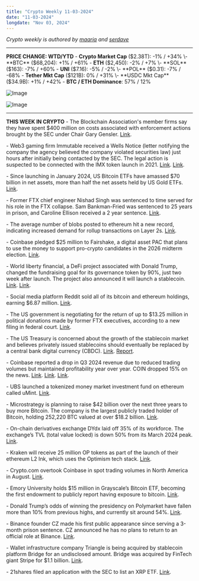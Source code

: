 ```yaml
---
title: "Crypto Weekly 11-03-2024"
date: "11-03-2024"
longdate: "Nov 03, 2024"
---
```


*Crypto weekly is authored by [maaria](https://x.com/maariabajwa) and [serdave](https://x.com/serdave_eth)*

---
**PRICE CHANGE: WTD/YTD**
\- **Crypto Market Cap** ($2.38T): -1% / +34%
\- **BTC** ($68,204): +1% / +61%
\- **ETH** ($2,450): -2% / +7%
\- **SOL** ($163): -7% / +60%
\- **UNI** ($7.16): -5% / -2%
\- **POL** ($0.31): -7% / -68%
\- **Tether Mkt Cap** ($121B): 0% / +31%
\- **USDC Mkt Cap** ($34.9B): +1% / +42%
\- **BTC / ETH Dominance**: 57% / 12%

![Image](/images/11-03-2024-1.png)

![Image](/images/11-03-2024-2.png)

---

**THIS WEEK IN CRYPTO**
\- The Blockchain Association's member firms say they have spent $400 million on costs associated with enforcement actions brought by the SEC under Chair Gary Gensler. [Link](https://www.theblock.co/post/324004/blockchain-association-says-sec-has-cost-crypto-industry-400-million-since-gensler-became-chair). 

\- Web3 gaming firm Immutable received a Wells Notice (letter notifying the company the agency believed the company violated securities law) just hours after initially being contacted by the SEC. The legal action is suspected to be connected with the IMX token launch in 2021. [Link](https://unchainedcrypto.com/immutable-was-issued-a-wells-notice-just-before-the-election-does-the-sec-have-time-to-follow-through/).  [Link](https://www.coindesk.com/policy/2024/11/01/sec-goes-after-another-crypto-firm-slaps-immutable-with-wells-notice/). 

\- Since launching in January 2024, US Bitcoin ETFs have amassed $70 billion in net assets, more than half the net assets held by US Gold ETFs. [Link](https://decrypt.co/289503/us-bitcoin-etfs-amass-over-half-of-golds-holdings-in-first-year). 

\- Former FTX chief engineer Nishad Singh was sentenced to time served for his role in the FTX collapse. Sam Bankman-Fried was sentenced to 25 years in prison, and Caroline Ellison received a 2 year sentence. [Link](https://www.bloomberg.com/news/articles/2024-10-30/former-sbf-lieutenant-nishad-singh-avoids-jail-over-ftx-fraud). 

\- The average number of blobs posted to ethereum hit a new record, indicating increased demand for rollup transactions on Layer 2s. [Link](https://unchainedcrypto.com/increased-use-of-ethereum-blobs-points-to-growing-demand-for-l2-transactions/). 

\- Coinbase pledged $25 million to Fairshake, a digital asset PAC that plans to use the money to support pro-crypto candidates in the 2026 midterm election. [Link](https://www.bloomberg.com/news/articles/2024-10-31/coinbase-pledges-further-25-million-of-funding-for-fairshake-pac). 

\- World liberty financial, a DeFi project associated with Donald Trump, changed the fundraising goal for its governance token by 90%, just two week after launch. The project also announced it will launch a stablecoin. [Link](https://www.coindesk.com/business/2024/10/31/trumps-crypto-business-slashes-fundraise-goal-by-90-after-lackluster-sales/). [Link](https://decrypt.co/288636/trump-crypto-world-liberty-financial-stablecoin). 

\- Social media platform Reddit sold all of its bitcoin and ethereum holdings, earning $6.87 million. [Link](https://unchainedcrypto.com/reddit-liquidates-all-of-its-treasury-bitcoin-and-ether-holdings/). 

\- The US government is negotiating for the return of up to $13.25 million in political donations made by former FTX executives, according to a new filing in federal court. [Link](https://www.theblock.co/post/324220/us-government-seeks-return-of-13-million-in-political-donations-from-former-ftx-executives). 

\- The US Treasury is concerned about the growth of the stablecoin market and believes privately issued stablecoins should eventually be replaced by a central bank digital currency (CBDC). [Link](https://decrypt.co/289255/us-treasury-cbdc-replace-stablecoins). [Report](https://home.treasury.gov/system/files/221/CombinedChargesforArchivesQ42024.pdf).

\- Coinbase reported a drop in Q3 2024 revenue due to reduced trading volumes but maintained profitability year over year. COIN dropped 15% on the news. [Link](https://unchainedcrypto.com/coinbase-shares-fall-as-q3-revenue-misses-analyst-estimates/). [Link](https://decrypt.co/289240/coinbase-q3-earnings-miss-buyback). [Link](https://www.theblock.co/post/324094/coinbase-shares-drop-15-after-weaker-than-expected-earnings-report). 

\- UBS launched a tokenized money market investment fund on ethereum called uMint. [Link](https://www.theblock.co/post/324225/ubs-launches-tokenized-money-market-investment-fund-on-ethereum). 

\- Microstrategy is planning to raise $42 billion over the next three years to buy more Bitcoin. The company is the largest publicly traded holder of Bitcoin, holding 252,220 BTC valued at over $18.2 billion. [Link](https://decrypt.co/289245/microstrategy-plans-raise-42b-buy-more-bitcoin). 

\- On-chain derivatives exchange DYdx laid off 35% of its workforce. The exchange’s TVL (total value locked) is down 50% from its March 2024 peak. [Link](https://www.coindesk.com/business/2024/10/29/dydx-ceo-juliano-fires-35-of-workforce-and-promises-pivot/). 

\- Kraken will receive 25 million OP tokens as part of the launch of their ethereum L2 Ink, which uses the Optimism tech stack. [Link](https://www.coindesk.com/tech/2024/10/29/optimism-foundation-agreed-to-give-kraken-425m-of-op-tokens-in-layer-2-deal/). 

\- Crypto.com overtook Coinbase in spot trading volumes in North America in August. [Link](https://www.coindesk.com/markets/2024/10/29/cryptocom-overtakes-coinbase-to-dominate-north-american-crypto-trading-data-shows/). 

\- Emory University holds $15 million in Grayscale’s Bitcoin ETF, becoming the first endowment to publicly report having exposure to bitcoin. [Link](https://www.coindesk.com/business/2024/10/28/emory-university-joins-bitcoin-etf-rush-reporting-16m-holding-in-grayscale-vehicle/). 

\- Donald Trump’s odds of winning the presidency on Polymarket have fallen more than 10% from previous highs, and currently sit around 54%. [Link](https://www.theblock.co/post/324243/trumps-odds-fall-10-from-highs-on-polymarket-kalshi-while-whale-denies-political-agenda). 

\- Binance founder CZ made his first public appearance since serving a 3-month prison sentence. CZ announced he has no plans to return to an official role at Binance. [Link](https://cryptodnes.bg/en/former-binance-ceo-shares-insights-and-future-focus-after-prison-release/). 

\- Wallet infrastructure company Triangle is being acquired by stablecoin platform Bridge for an undisclosed amount. Bridge was acquired by FinTech giant Stripe for $1.1 billion. [Link](https://www.coindesk.com/business/2024/11/01/stripes-11b-acquisition-target-bridge-buys-web3-wallet-platform-triangle/). 

\- 21shares filed an application with the SEC to list an XRP ETF. [Link](https://decrypt.co/289661/21shares-xrp-etf-sec-filing). 
